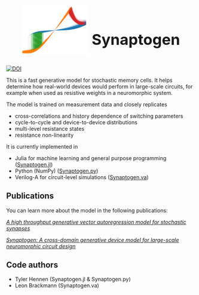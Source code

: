 <h1 style="font-size:40px">
  <div style="display: flex; justify-content: center; align-items: center;">
    <img src="logo.png" alt="Alt text for image" style="width: 180px; height: auto; margin-right: 10px;"><br>
    Synaptogen
  </div>
</h1>

[![DOI](https://zenodo.org/badge/619079250.svg)](https://zenodo.org/doi/10.5281/zenodo.10942560)

This is a fast generative model for stochastic memory cells.  It helps determine how real-world devices would perform in large-scale circuits, for example when used as resistive weights in a neuromorphic system.

The model is trained on measurement data and closely replicates
- cross-correlations and history dependence of switching parameters
- cycle-to-cycle and device-to-device distributions
- multi-level resistance states
- resistance non-linearity


It is currently implemented in
- Julia for machine learning and general purpose programming ([Synaptogen.jl](Synaptogen.jl))
- Python (NumPy) ([Synaptogen.py](Synaptogen.py))
- Verilog-A for circuit-level simulations ([Synaptogen.va](Synaptogen.va))

## Publications

You can learn more about the model in the following publications:

[*A high throughput generative vector autoregression model for stochastic synapses*](https://www.frontiersin.org/journals/neuroscience/articles/10.3389/fnins.2022.941753/full)

[*Synaptogen: A cross-domain generative device model for large-scale neuromorphic circuit design*](https://doi.org/10.1109/TED.2024.3427616)

## Code authors

- Tyler Hennen (Synaptogen.jl & Synaptogen.py)
- Leon Brackmann (Synaptogen.va)
